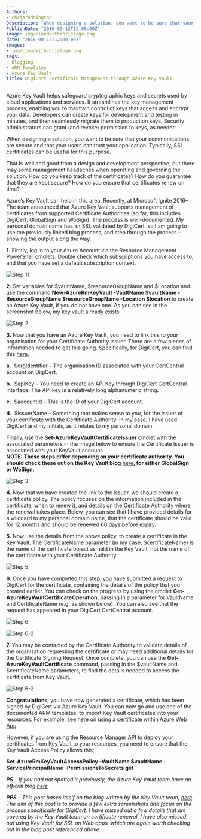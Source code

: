 ```yaml
---
Authors: 
- chrisreddington
Description: "When designing a solution, you want to be sure that your communications are secure and that your users can trust your application. Typically, SSL certificates can be useful for this purpose.That is well and good from a design and development perspective, but there may some management headaches when operating and governing the solution. How do you keep track of the certificates? How do you guarantee that they are kept secure? How do you ensure that certificates renew on time?"
PublishDate: "2016-09-12T12:00:00Z"
image: img/cloudwithchrislogo.png
date: "2016-09-12T12:00:00Z"
images:
- img/cloudwithchrislogo.png
tags:
- Blogging
- ARM Templates
- Azure Key Vault
title: DigiCert Certificate Management through Azure Key Vault
---
```

Azure Key Vault helps safeguard cryptographic keys and secrets used by cloud applications and services.  It streamlines the key management process, enabling you to maintain control of keys that access and encrypt your data.  Developers can create keys for development and testing in minutes, and then seamlessly migrate them to production keys.  Security administrators can grant (and revoke) permission to keys, as needed.

When designing a solution, you want to be sure that your communications are secure and that your users can trust your application. Typically, SSL certificates can be useful for this purpose.

That is well and good from a design and development perspective, but there may some management headaches when operating and governing the solution. How do you keep track of the certificates? How do you guarantee that they are kept secure? How do you ensure that certificates renew on time?

Azure’s Key Vault can help in this area. Recently, at Microsoft Ignite 2016– The team announced that Azure Key Vault supports management of certificates from supported Certificate Authorities (so far, this includes DigiCert, GlobalSign and WoSign). The process is well-documented. My personal domain name has an SSL validated by DigiCert, so I am going to use the previously linked blog process, and step through the process – showing the output along the way.

**1.** Firstly, log in to your Azure Account via the Resource Management PowerShell cmdlets. Double check which subscriptions you have access to, and that you have set a default subscription context.

![Step 1](images/digicert-certificate-management-through-azure-keyvault/step-1.jpg "Log into your Azure Account")]

**2.** Set variables for $vaultName, $resourceGroupName and $Location and use the command **New-AzureRmKeyVault -VaultName $vaultName -ResourceGroupName $resourceGroupName -Location $location** to create an Azure Key Vault, if you do not have one. As you can see in the screenshot below, my key vault already exists.

![Step 2](images/digicert-certificate-management-through-azure-keyvault/step-2.jpg "Set the variable names appropriately")

**3.** Now that you have an Azure Key Vault, you need to link this to your organisation for your Certificate Authority issuer. There are a few pieces of information needed to get this going. Specifically, for DigiCert, you can find this [here](https://www.digicert.com/azure-key-vault/connect-to-certcentral-quick-start-guide.htm).

**a.**  $orgIdentifier – The organisation ID associated with your CertCentral account on DigiCert.

**b.**  $apiKey – You need to create an API Key through DigiCert CertCentral interface. The API key is a relatively long alphanumeric string.

**c.**  $accountId – This is the ID of your DigiCert account.

**d.**  $issuerName – Something that makes sense to you, for the issuer of your certificate with the Certificate Authority. In my case, I have used DigiCert and my initials, as it relates to my personal domain.

Finally, use the **Set-AzureKeyVaultCertificateIssuer** cmdlet with the associated parameters in the image below to ensure the Certificate Issuer is associated with your KeyVault account.  
**NOTE: These steps differ depending on your certificate authority. You should check these out on the Key Vault blog** [here](javascript:;)**, for either GlobalSign or WoSign.**

![Step 3](images/digicert-certificate-management-through-azure-keyvault/step-2.jpg "use the Set-AzureKeyVaultCertificateIssuer cmdlet")

**4.** Now that we have created the link to the issuer, we should create a certificate policy. The policy focuses on the information included in the certificate, when to renew it, and details on the Certificate Authority where the renewal takes place. Below, you can see that I have provided details for a wildcard to my personal domain name, that the certificate should be valid for 12 months and should be renewed 60 days before expiry.

**5.** Now use the details from the above policy, to create a certificate in the Key Vault. The CertificateName parameter (in my case, $certificateName) is the name of the certificate object as held in the Key Vault, not the name of the certificate with your Certificate Authority.

![Step 5](images/digicert-certificate-management-through-azure-keyvault/step-5.jpg "Use the details from the policy to create a certificate in KeyValt")

**6.** Once you have completed this step, you have submitted a request to DigiCert for the certificate, containing the details of the policy that you created earlier. You can check on the progress by using the cmdlet **Get-AzureKeyVaultCertificateOperation**, passing in a parameter for VaultName and CertificateName (e.g. as shown below). You can also see that the request has appeared in your DigiCert CertCentral account.

![Step 6](images/digicert-certificate-management-through-azure-keyvault/step-6.jpg "You have sent a signing request to DigiCert")


![Step 6-2](images/digicert-certificate-management-through-azure-keyvault/step-6-2.jpg "You have sent a signing request to DigiCert")

**7.** You may be contacted by the Certificate Authority to validate details of the organisation requesting the certificate or may need additional details for the Certificate Signing Request. Once complete, you can use the **Get-AzureKeyVaultCertificate** command, passing in the $vaultName and $certificateName parameters, to find the details needed to access the certificate from Key Vault.

![Step 6-2](images/digicert-certificate-management-through-azure-keyvault/step-6-2.jpg "Use the Get-AzureKeyVaultCertificate cmdlet to find details about your certificate")

**Congratulations**, you have now generated a certificate, which has been signed by DigiCert via Azure Key Vault. You can now go and use one of the documented ARM templates, to import Key Vault certificates into your resources. For example, see [here on using a certificate within Azure Web App](https://docs.microsoft.com/en-us/azure/app-service/configure-ssl-certificate).

However, if you are using the Resource Manager API to deploy your certificates from Key Vault to your resources, you need to ensure that the Key Vault Access Policy allows this;

**Set-AzureRmKeyVaultAccessPolicy -VaultName $vaultName -ServicePrincipalName <YourServicePrincipal> -PermissionsToSecrets get**

_**PS** – If you had not spotted it previously, the Azure Key Vault team have an official blog_ [_here_](https://azure.microsoft.com/en-gb/blog/tag/azure-key-vault/)

_**PPS** – This post bases itself on the blog written by the Key Vault team, [here](https://docs.microsoft.com/en-gb/archive/blogs/kv/manage-certificates-via-azure-key-vault). The aim of this post is to provide a few extra screenshots and focus on the process specifically for DigiCert. I have missed out a few details that are covered by the Key Vault team on certificate renewal. I have also missed out using Key Vault for SSL on Web apps, which are again worth checking out in the blog post referenced above._
